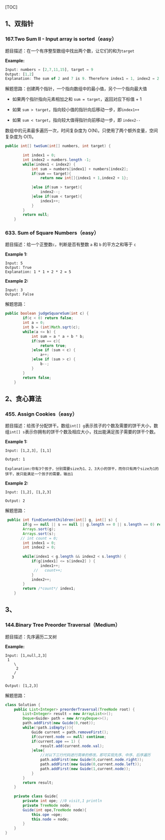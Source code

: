 [TOC]



## 1、双指针

### 167.Two Sum II - Input array is sorted（easy）

题目描述：在一个有序整型数组中找出两个数，让它们的和为`target`

**Example:**

```js
Input: numbers = [2,7,11,15], target = 9
Output: [1,2]
Explanation: The sum of 2 and 7 is 9. Therefore index1 = 1, index2 = 2.
```

解题思路：创建两个指针，一个指向数组中的最小值，另个一个指向最大值

- 如果两个指针指向元素相加之和 `sum = target`，返回对应下标值 + 1

- 如果 `sum > target`，指向较小值的指针向后移动一步，即`index1++`

- 如果 `sum < target`，指向较大值得指针向前移动一步，即 `index2--`

  

数组中的元素最多遍历一次，时间复杂度为 O(N)。只使用了两个额外变量，空间复杂度为 O(1)。

```java
public int[] twoSum(int[] numbers, int target) {
       
        int index1 = 0;
        int index2 = numbers.length -1;
        while(index1 < index2) {
            int sum = numbers[index1] + numbers[index2];
            if(sum == target){
                return new int[]{index1 + 1,index2 + 1};
                
            }else if(sum > target){
                index2--;
            }else if(sum < target){
                index1++;
            }
        }
        return null;
    }
```

### 633. Sum of Square Numbers（easy）

题目描述：给一个正整数`c`，判断是否有整数 `a` 和 `b` 的平方之和等于 `c`

**Example 1:**

```
Input: 5
Output: True
Explanation: 1 * 1 + 2 * 2 = 5
```

**Example 2:**

```
Input: 3
Output: False
```

解题思路：

```java
public boolean judgeSquareSum(int c) {
        if(c < 0) return false; 
        int a = 0;
        int b = (int)Math.sqrt(c);
        while(a <= b) {
            int sum = a * a + b * b;
            if(sum == c){
                return true;
            }else if (sum < c) {
                a++;
            }else if (sum > c) {
                b--;
            }
        }
        return false;
    }
```

## 2、贪心算法

### 455. Assign Cookies（easy）

题目描述：给孩子分配饼干。数组`int[] g`表示孩子的个数及需要的饼干大小，数组`int[] s`表示你拥有的饼干个数及相应大小，找出能满足孩子需要的饼干个数。

**Example 1:**

```
Input: [1,2,3], [1,1]

Output: 1

Explanation:你有3个孩子，分别需要size为1、2、3大小的饼干，而你只有两个size为1的饼干，故只能满足一个孩子的需要，输出1
```

**Example 2:**

```
Input: [1,2], [1,2,3]

Output: 2
```

解题思路：

```java
 public int findContentChildren(int[] g, int[] s) {
        if(g == null || s == null || g.length == 0 || s.length == 0) return 0;
        Arrays.sort(g);
        Arrays.sort(s);
       // int count = 0;
        int index1 = 0;
        int index2 = 0;
        
        while(index1 < g.length && index2 < s.length) {
            if(g[index1] <= s[index2] ) {
                index1++;
             //   count++;
            }
            index2++;
        }
        return /*count*/ index1;
    }
```

## 3、

### 144.Binary Tree Preorder Traversal（Medium）

题目描述：先序遍历二叉树

**Example:**

```
Input: [1,null,2,3]
 1
    \
     2
    /
   3

Output: [1,2,3]
```

解题思路：

```java
class Solution {
    public List<Integer> preorderTraversal(TreeNode root) {
        List<Integer> result = new ArrayList<>();
        Deque<Guide> path = new ArrayDeque<>();
        path.addFirst(new Guide(0,root));
        while(!path.isEmpty()){
            Guide current = path.removeFirst(); 
            if(current.node == null) continue;
            if(current.ope == 1) {
                result.add(current.node.val);
            }else{
                //对以下三行代码进行简单的修改，即可实现先序、中序、后序遍历
                path.addFirst(new Guide(0,current.node.right));
                path.addFirst(new Guide(0,current.node.left));
                path.addFirst(new Guide(1,current.node));
            }
        }
        return result;
    }
    
    private class Guide{
        private int ope; //0 visit,1 println
        private TreeNode node;
        Guide(int ope,TreeNode node){
            this.ope =ope;
            this.node = node;
        }
    }
}
```

